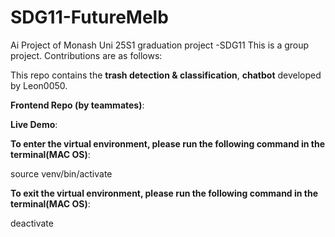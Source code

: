 # SDG11-FutureMelb
Ai Project of Monash Uni 25S1 graduation project -SDG11
This is a group project. Contributions are as follows:

This repo contains the **trash detection & classification**, **chatbot** developed by Leon0050.

**Frontend Repo (by teammates)**:  

**Live Demo**:  

**To enter the virtual environment, please run the following command in the terminal(MAC OS)**:

source venv/bin/activate

**To exit the virtual environment, please run the following command in the terminal(MAC OS)**:

deactivate
